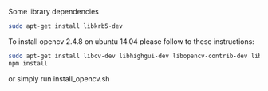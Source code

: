 Some library dependencies
```bash
sudo apt-get install libkrb5-dev
```

To install opencv 2.4.8 on ubuntu 14.04 please follow to these instructions:

```bash
sudo apt-get install libcv-dev libhighgui-dev libopencv-contrib-dev libopencv-dev
npm install
```

or simply run install_opencv.sh